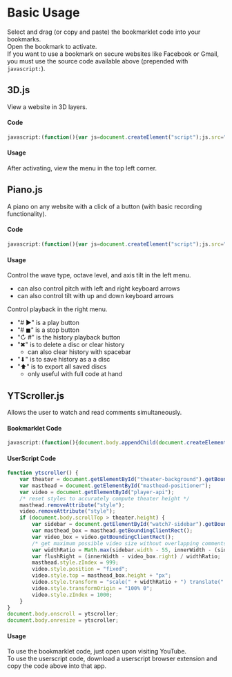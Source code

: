 # Basic Usage
Select and drag (or copy and paste) the bookmarklet code into your bookmarks.  
Open the bookmark to activate.  
If you want to use a bookmark on secure websites like Facebook or Gmail, you must use the source code available above (prepended with `javascript:`).
## 3D.js
View a website in 3D layers.
#### Code
```javascript
javascript:(function(){var js=document.createElement("script");js.src="https://rawgit.com/Krazete/bookmarklets/master/3D.js";js.onerror=e=>alert("Sorry; "+location.host+" does not allow external scripts.");document.body.appendChild(js);})();
```
#### Usage
After activating, view the menu in the top left corner.
## Piano.js
A piano on any website with a click of a button (with basic recording functionality).
#### Code
```javascript
javascript:(function(){var js=document.createElement("script");js.src="https://rawgit.com/Krazete/bookmarklets/master/piano.js";js.onerror=e=>alert("Sorry; "+location.host+" does not allow external scripts.");document.body.appendChild(js);})();
```
#### Usage
Control the wave type, octave level, and axis tilt in the left menu.
- can also control pitch with left and right keyboard arrows
- can also control tilt with up and down keyboard arrows

Control playback in the right menu.
- "# ▶" is a play button
- "# ◼" is a stop button
- "↻ #" is the history playback button
- "✖" is to delete a disc or clear history
  - can also clear history with spacebar
- "⬇" is to save history as a a disc
- "⬆︎" is to export all saved discs
  - only useful with full code at hand
## YTScroller.js
Allows the user to watch and read comments simultaneously.
#### Bookmarklet Code
```javascript
javascript:(function(){document.body.appendChild(document.createElement("script")).src="https://rawgit.com/Krazete/bookmarklets/master/ytscroller.js"})();
```
#### UserScript Code
```javascript
function ytscroller() {
	var theater = document.getElementById("theater-background").getBoundingClientRect();
	var masthead = document.getElementById("masthead-positioner");
	var video = document.getElementById("player-api");
	/* reset styles to accurately compute theater height */
	masthead.removeAttribute("style");
	video.removeAttribute("style");
	if (document.body.scrollTop > theater.height) {
		var sidebar = document.getElementById("watch7-sidebar").getBoundingClientRect();
		var masthead_box = masthead.getBoundingClientRect();
		var video_box = video.getBoundingClientRect();
		/* get maximum possible video size without overlapping comments (unless window is too small) */
		var widthRatio = Math.max(sidebar.width - 55, innerWidth - (sidebar.left - 55)) / video_box.width;
		var flushRight = (innerWidth - video_box.right) / widthRatio;
		masthead.style.zIndex = 999;
		video.style.position = "fixed";
		video.style.top = masthead_box.height + "px";
		video.style.transform = "scale(" + widthRatio + ") translate(" + flushRight + "px)";
		video.style.transformOrigin = "100% 0";
		video.style.zIndex = 1000;
	}
}
document.body.onscroll = ytscroller;
document.body.onresize = ytscroller;
```
#### Usage
To use the bookmarklet code, just open upon visiting YouTube.  
To use the userscript code, download a userscript browser extension and copy the code above into that app.
